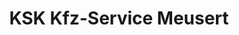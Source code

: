 ---
title: "KSK Kfz-Service Meusert"
url: /kolitzheim/ksk-kfz-service-meusert/
shop: Autowerkstatt
---